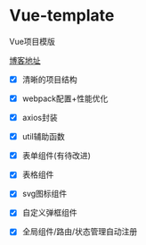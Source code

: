 # Vue-template
Vue项目模版

[博客地址](https://juejin.im/post/5c7b4761f265da2db2795036)

* [x] 清晰的项目结构
* [x] webpack配置+性能优化
* [x] axios封装
* [x] util辅助函数
* [x] 表单组件(有待改进)
* [x] 表格组件
* [x] svg图标组件
* [x] 自定义弹框组件
* [x] 全局组件/路由/状态管理自动注册

